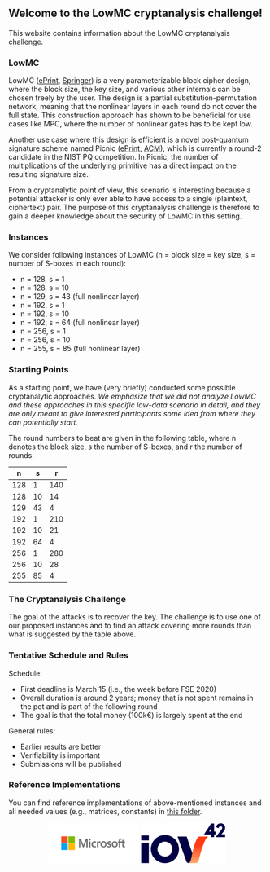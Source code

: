 ## Welcome to the LowMC cryptanalysis challenge!

This website contains information about the LowMC cryptanalysis challenge.

### LowMC
LowMC ([ePrint](https://eprint.iacr.org/2016/687), [Springer](https://link.springer.com/chapter/10.1007/978-3-662-46800-5_17)) is a very parameterizable block cipher design, where the block size, the key size, and various other internals can be chosen freely by the user. The design is a partial substitution-permutation network, meaning that the nonlinear layers in each round do not cover the full state. This construction approach has shown to be beneficial for use cases like MPC, where the number of nonlinear gates has to be kept low.

Another use case where this design is efficient is a novel post-quantum signature scheme named Picnic ([ePrint](https://eprint.iacr.org/2017/279), [ACM](https://dl.acm.org/citation.cfm?doid=3133956.3133997)), which is currently a round-2 candidate in the NIST PQ competition. In Picnic, the number of multiplications of the underlying primitive has a direct impact on the resulting signature size.

From a cryptanalytic point of view, this scenario is interesting because a potential attacker is only ever able to have access to a single (plaintext, ciphertext) pair. The purpose of this cryptanalysis challenge is therefore to gain a deeper knowledge about the security of LowMC in this setting.

### Instances
We consider following instances of LowMC (n = block size = key size, s = number of S-boxes in each round):
- n = 128, s = 1
- n = 128, s = 10
- n = 129, s = 43 (full nonlinear layer)
- n = 192, s = 1
- n = 192, s = 10
- n = 192, s = 64 (full nonlinear layer)
- n = 256, s = 1
- n = 256, s = 10
- n = 255, s = 85 (full nonlinear layer)

### Starting Points
As a starting point, we have (very briefly) conducted some possible cryptanalytic approaches. *We emphasize that we did not analyze LowMC and these approaches in this specific low-data scenario in detail, and they are only meant to give interested participants some idea from where they can potentially start.*

The round numbers to beat are given in the following table, where n denotes the block size, s the number of S-boxes, and r the number of rounds.

| n   | s  | r   |
|-----|----|-----|
| 128 | 1  | 140 |
| 128 | 10 | 14  |
| 129 | 43 | 4   |
| 192 | 1  | 210 |
| 192 | 10 | 21  |
| 192 | 64 | 4   |
| 256 | 1  | 280 |
| 256 | 10 | 28  |
| 255 | 85 | 4   |

### The Cryptanalysis Challenge
The goal of the attacks is to recover the key. The challenge is to use one of our proposed instances and to find an attack covering more rounds than what is suggested by the table above.

### Tentative Schedule and Rules
Schedule:
- First deadline is March 15 (i.e., the week before FSE 2020)
- Overall duration is around 2 years; money that is not spent remains in the pot and is part of the following round
- The goal is that the total money (100k€) is largely spent at the end

General rules:
- Earlier results are better
- Verifiability is important
- Submissions will be published

### Reference Implementations
You can find reference implementations of above-mentioned instances and all needed values (e.g., matrices, constants) in [this folder](https://github.com/lowmcchallenge/lowmcchallenge.github.io/tree/master/reference).

<p align="center">
  <img height="80" src="https://raw.githubusercontent.com/lowmcchallenge/lowmcchallenge.github.io/master/media/logo_microsoft.png" />
  <img height="80" src="https://raw.githubusercontent.com/lowmcchallenge/lowmcchallenge.github.io/master/media/logo_iov42.png" />
</p>
